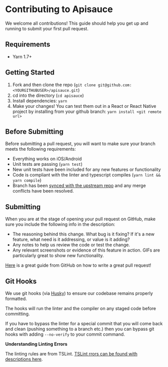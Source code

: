 # Contributing to Apisauce

We welcome all contributions! This guide should help you get up and running to submit your first pull request.

## Requirements

- Yarn 1.7+

## Getting Started

1. Fork and then clone the repo (`git clone git@github.com:<YOURGITHUBUSER>/apisauce.git`)
2. cd into the directory (`cd apisauce`)
3. Install dependencies: `yarn`
4. Make your changes! You can test them out in a React or React Native project by installing from your github branch: `yarn install <git remote url>`

## Before Submitting

Before submitting a pull request, you will want to make sure your branch meets the following requirements:

- Everything works on iOS/Android
- Unit tests are passing (`yarn test`)
- New unit tests have been included for any new features or functionality
- Code is compliant with the linter and typescript compiles (`yarn lint && yarn compile`)
- Branch has been [synced with the upstream repo](https://help.github.com/articles/syncing-a-fork/) and any merge conflicts have been resolved.

## Submitting

When you are at the stage of opening your pull request on GitHub, make sure you include the following info in the description:

- The reasoning behind this change. What bug is it fixing? If it's a new feature, what need is it addressing, or value is it adding?
- Any notes to help us review the code or test the change.
- Any relevant screenshots or evidence of this feature in action. GIFs are particularly great to show new functionality.

[Here](https://blog.github.com/2015-01-21-how-to-write-the-perfect-pull-request/) is a great guide from GitHub on how to write a great pull request!

## Git Hooks

We use git hooks (via [Husky](https://github.com/typicode/husky)) to ensure our codebase remains properly formatted.

The hooks will run the linter and the compiler on any staged code before committing.

If you have to bypass the linter for a special commit that you will come back and clean (pushing something to a branch etc.) then you can bypass git hooks with adding `--no-verify` to your commit command.

**Understanding Linting Errors**

The linting rules are from TSLint. [TSLint rrors can be found with descriptions here](https://palantir.github.io/tslint/rules/).
